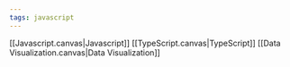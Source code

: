 ```yaml
---
tags: javascript
---
```


[[Javascript.canvas|Javascript]]
[[TypeScript.canvas|TypeScript]]
[[Data Visualization.canvas|Data Visualization]]


